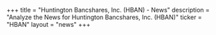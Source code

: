 +++
title = "Huntington Bancshares, Inc. (HBAN) - News"
description = "Analyze the News for Huntington Bancshares, Inc. (HBAN)"
ticker = "HBAN"
layout = "news"
+++

